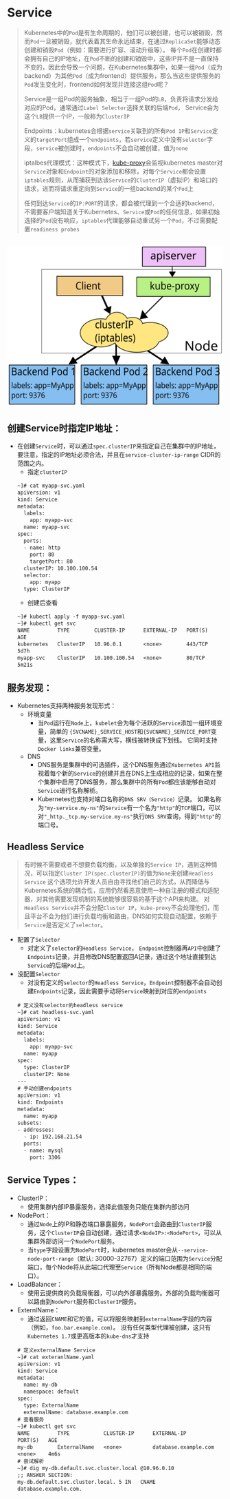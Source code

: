# Service

> Kubernetes中的`Pod`是有生命周期的，他们可以被创建，也可以被销毁，然而`Pod`一旦被销毁，就代表着其生命永远结束，在通过`ReplicaSet`能够动态创建和销毁`Pod`（例如：需要进行扩容、滚动升级等）。 
> 每个`Pod`在创建时都会拥有自己的IP地址，在`Pod`不断的创建和销毁中，这些IP并不是一直保持不变的，因此会导致一个问题，在Kubernetes集群中，如果一组`Pod`（成为backend）为其他`Pod`（成为frontend）提供服务，那么当这些提供服务的`Pod`发生变化时，frontend如何发现并连接这组`Pod`呢？
>
> Service是一组Pod的服务抽象，相当于一组Pod的`LB`，负责将请求分发给对应的Pod，通常通过`Label Selector`选择关联的后端`Pod`， Service会为这个`LB`提供一个IP，一般称为`ClusterIP`
>
> Endpoints：kubernetes会根据`service`关联到的所有`Pod IP`和`Service`定义的`targetPort`组成一个`endpoints`，若`service`定义中没有`selector`字段，`service`被创建时，`endpoints`不会自动被创建，值为`none`
>
> iptalbes代理模式：这种模式下，[kube-proxy](./kube-proxy.md)会监视kubernetes master对`Service`对象和`Endpoint`的对象添加和移除，对每个`Service`都会设置`iptables`规则，从而捕获到达该`Service`的`ClusterIP`（虚拟IP）和端口的请求，进而将请求重定向到`Service`的一组backend的某个`Pod`上
>
> 任何到达`Service`的`IP:PORT`的请求，都会被代理到一个合适的backend，不需要客户端知道关于Kubernetes、`Service`或`Pod`的任何信息，如果初始选择的`Pod`没有响应，`iptables`代理能够自动重试另一个`Pod`，不过需要配置`readiness probes`

![services-iptables-overview](./services-iptables-overview.svg)
----------------------------

## 创建Service时指定IP地址：
* 在创建`Service`时，可以通过`spec.clusterIP`来指定自己在集群中的IP地址，要注意，指定的IP地址必须合法，并且在`service-cluster-ip-range` CIDR的范围之内。
	* 指定`clusterIP`
	```
	~]# cat myapp-svc.yaml
	apiVersion: v1
	kind: Service
	metadata:
	  labels:
	    app: myapp-svc
	  name: myapp-svc
	spec:
	  ports:
	  - name: http
	    port: 80
	    targetPort: 80
	  clusterIP: 10.100.100.54
	  selector:
	    app: myapp
	  type: ClusterIP
	```
	* 创建后查看
	```
	~]# kubectl apply -f myapp-svc.yaml
	~]# kubectl get svc
	NAME         TYPE        CLUSTER-IP      EXTERNAL-IP   PORT(S)   AGE
	kubernetes   ClusterIP   10.96.0.1       <none>        443/TCP   5d7h
	myapp-svc    ClusterIP   10.100.100.54   <none>        80/TCP    5m21s
	```


## 服务发现：
* Kubernetes支持两种服务发现形式：
	* 环境变量
		* 当`Pod`运行在`Node`上，`kubelet`会为每个活跃的`Service`添加一组环境变量，简单的 `{SVCNAME}_SERVICE_HOST`和`{SVCNAME}_SERVICE_PORT`变量，这里`Service`的名称需大写，横线被转换成下划线。 它同时支持`Docker links`兼容变量。
	* DNS
		* DNS服务是集群中的可选插件，这个DNS服务通过`Kubernetes API`监视着每个新的`Service`的创建并且在DNS上生成相应的记录，如果在整个集群中启用了DNS服务，那么集群中的所有`Pod`都应该能够自动对`Service`进行名称解析。
		* Kubernetes也支持对端口名称的`DNS SRV（Service）`记录。 如果名称为`"my-service.my-ns"`的`Service`有一个名为`"http"`的`TCP`端口，可以对`"_http._tcp.my-service.my-ns"`执行`DNS SRV`查询，得到`"http"`的端口号。
<!-- 		```
		~]# dig -t srv _http._tcp.myapp.default.svc.cluster.local @10.96.0.10
		; <<>> DiG 9.9.4-RedHat-9.9.4-72.el7 <<>> -t srv _http._tcp.myapp-svc.default.svc.cluster.local @10.96.0.10
		;; global options: +cmd
		;; Got answer:
		;; ->>HEADER<<- opcode: QUERY, status: NOERROR, id: 41367
		;; flags: qr aa rd ra; QUERY: 1, ANSWER: 1, AUTHORITY: 0, ADDITIONAL: 2

		;; OPT PSEUDOSECTION:
		; EDNS: version: 0, flags:; udp: 4096
		;; QUESTION SECTION:
		;_http._tcp.myapp-svc.default.svc.cluster.local.	IN SRV

		;; ANSWER SECTION:
		_http._tcp.myapp-svc.default.svc.cluster.local.	5 IN SRV 0 100 8080 myapp-svc.default.svc.cluster.local.

		;; ADDITIONAL SECTION:
		myapp-svc.default.svc.cluster.local. 5 IN A	10.106.26.196

		;; Query time: 1 msec
		;; SERVER: 10.96.0.10#53(10.96.0.10)
		;; WHEN: Sat Dec 08 23:42:49 EST 2018
		;; MSG SIZE  rcvd: 227
		```
 -->

## Headless Service
> 有时候不需要或者不想要负载均衡，以及单独的`Service IP`，遇到这种情况，可以指定`Cluster IP(spec.clusterIP)`的值为`None`来创建`Headless Service`
> 这个选项允许开发人员自由寻找他们自己的方式，从而降低与Kubernetes系统的耦合性，应用仍然看恶意使用一种自注册的模式和适配器，对其他需要发现机制的系统能够很容易的基于这个API来构建。
> 对`Headless Service`并不会分配`Cluster IP`，`kube-proxy`不会处理他们，而且平台不会为他们进行负载均衡和路由，DNS如何实现自动配置，依赖于`Service`是否定义了`selector`。

* 配置了`Selector`
	* 对定义了`selector`的`Headless Service`， `Endpoint`控制器再`API`中创建了`Endpoints`记录，并且修改DNS配置返回A记录，通过这个地址直接到达`Service`的后端`Pod`上。
* 没配置`Selector`
	* 对没有定义的`selector`的`Headless Service`，`Endpoint`控制器不会自动创建`Endpoints`记录，因此需要手动将`Service`映射到对应的`endpoints`
	```
	# 定义没有selector的headless service
	~]# cat headless-svc.yaml
	apiVersion: v1
	kind: Service
	metadata:
	  labels:
	    app: myapp-svc
	  name: myapp
	spec:
	  type: ClusterIP
	  clusterIP: None
	---
	# 手动创建endpoints
	apiVersion: v1
	kind: Endpoints
	metadata:
	  name: myapp
	subsets:
	- addresses:
	  - ip: 192.168.21.54
	  ports:
	  - name: mysql
	    port: 3306
	```



## Service Types：
* ClusterIP：
	* 使用集群内部IP暴露服务，选择此值服务只能在集群内部访问
* NodePort：
	* 通过`Node`上的IP和静态端口暴露服务，`NodePort`会路由到`ClusterIP`服务，这个`ClusterIP`会自动创建，通过请求`<NodeIP>:<NodePort>`，可以从集群外部访问一个`NodePort`服务。
	* 当`type`字段设置为`NodePort`时，kubernetes master会从`--service-node-port-range`（默认: 30000-32767）定义的端口范围为`Service`分配端口，每个Node将从此端口代理至`Service`（所有Node都是相同的端口）。
* LoadBalancer：
	* 使用云提供商的负载局衡器，可以向外部暴露服务。外部的负载均衡器可以路由到`NodePort`服务和`ClusterIP`服务。
* ExternlName：
	* 通过返回`CNAME`和它的值，可以将服务映射到`externalName`字段的内容（例如，`foo.bar.example.com`）。 没有任何类型代理被创建，这只有`Kubernetes 1.7`或更高版本的`kube-dns`才支持
	```
	# 定义externalName Service
	~]# cat exteranlName.yaml
	apiVersion: v1
	kind: Service
	metadata:
	  name: my-db
	  namespace: default
	spec:
	  type: ExternalName
	  externalName: database.example.com
	# 查看服务
	~]# kubectl get svc 
	NAME         TYPE           CLUSTER-IP      EXTERNAL-IP            PORT(S)   AGE
	my-db        ExternalName   <none>          database.example.com   <none>    4m6s
	# 尝试解析
	~]# dig my-db.default.svc.cluster.local @10.96.0.10
	;; ANSWER SECTION:
	my-db.default.svc.cluster.local. 5 IN	CNAME	database.example.com.
	```


